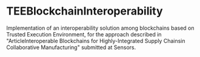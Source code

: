 # TEEBlockchainInteroperability
Implementation of an interoperability solution among blockchains based on Trusted Execution Environment, for the approach described 
in "ArticleInteroperable Blockchains for Highly-Integrated Supply Chainsin Collaborative Manufacturing" submitted at Sensors.

